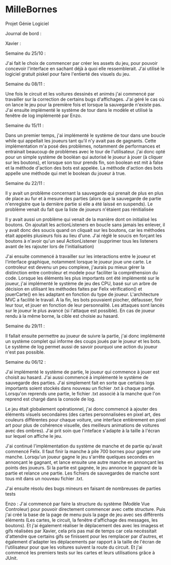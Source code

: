# MilleBornes
Projet Génie Logiciel


Journal de bord :

Xavier :


Semaine du 25/10 :

J'ai fait le choix de commencer par créer les assets du jeu, pour pouvoir concevoir l'interface en sachant déjà à quoi elle ressemblerait. J'ai utilisé le logiciel gratuit piskel pour faire l'entierté des visuels du jeu.


Semaine du 08/11 :

Une fois le circuit et les voitures dessinés et animés j'ai commencé par travailler sur la correction de certains bugs d'affichages.
J'ai géré le cas où on lance le jeu pour la première fois et lorsque la sauvegarde n'existe pas.
J'ai ensuite implémenté le système de tour dans le modèle et utilisé la fenêtre de log implémenté par Enzo.


Semaine du 15/11 :

Dans un premier temps, j'ai implémenté le système de tour dans une boucle while qui appellait les joueurs tant qu'il n'y avait pas de gagnants.
Cette implémentation m'a posé des problèmes, notamment de performances et entrainait beaucoup de problèmes avec le tour de l'utilisateur.
j'ai donc opté pour un simple système de booléan qui autorisé le joueur à jouer (à cliquer sur les boutons), et lorsque son tour prends fin, son boolean est mit à false et la méthode d'action des bots est appelée. La méthode d'action des bots appelle une méthode qui met le boolean du joueur à true.


Semaine du 22/11 :

Il y avait un problème concernant la sauvegarde qui prenait de plus en plus de place au fur et à mesure des parties (alors que la sauvegarde de partie n'enregistre que la dernière partie si elle a été laissé en suspends). Le problème venait du fait que la liste de joueurs n'étaient pas rénitialisée

Il y avait aussi un problème qui venait de la manière dont on initialisé les boutons. On ajoutait les actionListeners en boucle sans jamais les enlever, il y avait donc des soucis quand on cliquait sur les boutons, car les méthodes était appelés plusieurs fois au lieu d'une. J'ai réglé le soucis en forçant les boutons à n'avoir qu'un seul ActionListener (supprimer tous les listeners avant de les rajouter lors de l'initialisation)


J'ai ensuite commencé à travailler sur les interactions entre le joueur et l'interface graphique, notamment lorsque le joueur joue une carte. Le controleur est devenu un peu complexe, j'aurais pu mieux gérer la distinction entre controleur et modele pour faciliter la compréhension du code.
Lorsque les éléments les plus importants ont été implémenté sur le joueur, j'ai implémenté le système de jeu des CPU, basé sur un arbre de décision en utilisant les méthodes faites par Felix vérification() et jouerCarte() en les adaptant en fonction du type de joueur. L'architecture MVC a facilité le travail. A la fin, les bots pouvaient piocher, défausser, finir leur tour, et jouer en fonction de leur personnalité. Les attaques sont lancés sur le joueur le plus avancé (si l'attaque est possible). En cas de joueur rendu à la même borne, la cible est choisie au hasard.

Semaine du 29/11 :

Il fallait ensuite permettre au joueur de suivre la partie, j'ai donc implémenté un système complet qui informe des coups joués par le joueur et les bots. Le système de log permet aussi de savoir pourquoi une action du joueur n'est pas possible.


Semaine du 06/12 :

J'ai implémenté le système de partie, le joueur qui commence à jouer est choisit au hasard. J'ai aussi commencé à implémenté le système de sauvegarde des parties. J'ai simplement fait en sorte que certains logs importants soient stockés dans nouveau un fichier .txt à chaque partie. Lorsqu'on reprends une partie, le fichier .txt associé à la manche que l'on reprend est chargé dans la console de log.

Le jeu était globalement opérationnel, j'ai donc commencé à ajouter des éléments visuels secondaires (des cartes personnalisées en pixel art, des couleurs différentes pour chaque voiture, une interface entièrement en pixel art pour plus de cohérence visuelle, des meilleurs animations de voitures avec des ombres). J'ai prit soin que l'inteface s'adapte à la taille à l'écran sur lequel on affiche le jeu.

J'ai continué l'implémentation du système de manche et de partie qu'avait commencé Felix. Il faut finir la manche à pile 700 bornes pour gagner une manche. Lorsqu'un joueur gagne le jeu s'arrête quelques secondes en annonçant le gagnant, et lance ensuite une autre manche en annonçant les points des joueurs. Si la partie est gagnée, le jeu annonce le gagnant de la partie et relance une partie. Les fichiers de sauvegardes de manche sont tous mit dans un nouveau fichier .txt.

J'ai ensuite résolu des bugs mineurs en faisant de nombreuses de parties tests






Enzo :
J'ai commencé par faire la structure du système (Modèle Vue Controleur) pour pouvoir directement commencer avec cette structure. Puis j'ai créé la base de la page de menu puis la page de jeu avec ses différents éléments (Les cartes, le circuit, la fenêtre d'affichage des messages, les boutons).
Et j'ai également réaliser le déplacement des avec les imagess et gifs réalisées par Xavier, cela pris pas mal de temps car cela necéssitait d'attendre que certains gifs se finissent pour les remplacer par d'autres, et également d'adapter les déplacements par rapport à la taille de l'écran de l'utilisateur pour que les voitures suivent la route du circuit.
Et j'ai commencé les premiers tests sur les cartes et leurs utilisations grâce à JUnit.
